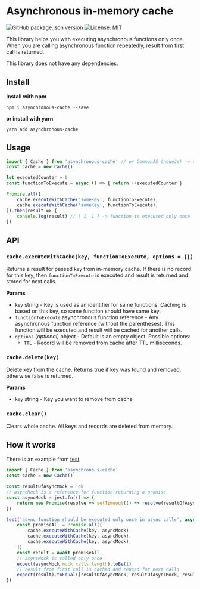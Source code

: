 # Asynchronous in-memory cache
![GitHub package.json version](https://img.shields.io/github/package-json/v/josefjadrny/asynchronous-cache)
[![License: MIT](https://img.shields.io/badge/License-MIT-yellow.svg)](https://opensource.org/licenses/MIT)

This library helps you with executing asynchronous functions only once.
When you are calling asynchronous function repeatedly, result from first call is returned.

This library does not have any dependencies.

## Install

**Install with npm**

```npm i asynchronous-cache --save```

**or install with yarn**

```yarn add asynchronous-cache```

## Usage

```js
import { Cache } from 'asynchronous-cache' // or CommonJS (nodeJs) -> const Cache = require('asynchronous-cache').Cache
const cache = new Cache()

let executedCounter = 0
const functionToExecute = async () => { return ++executedCounter }

Promise.all([
    cache.executeWithCache('someKey', functionToExecute),
    cache.executeWithCache('someKey', functionToExecute),
]).then(result => {
    console.log(result) // [ 1, 1 ] -> function is executed only once
})
```

## API

### `cache.executeWithCache(key, functionToExecute, options = {})`
Returns a result for passed `key` from in-memory cache. If there is no record for this key, then `functionToExecute` is executed and result is returned and stored for next calls.

**Params**
- `key` string - Key is used as an identifier for same functions. Caching is based on this key, so same function should have same key.
- `functionToExecute` asynchronous function reference - Any asynchronous function reference (without the parentheses). This function will be executed and result will be cached for another calls.
- `options` (_optional_) object - Default is an empty object.
Possible options:
  - `TTL` - Record will be removed from cache after TTL milliseconds.

### `cache.delete(key)`
Delete key from the cache. Returns true if key was found and removed, otherwise false is returned.

**Params**
- `key` string - Key you want to remove from cache

### `cache.clear()`
Clears whole cache. All keys and records are deleted from memory.

## How it works

There is an example from [test](./tests/Cache.test.ts)
```js
import { Cache } from 'asynchronous-cache'
const cache = new Cache()

const resultOfAsyncMock = 'ok'
// asyncMock is a reference for function returning a promise
const asyncMock = jest.fn(() => {
    return new Promise(resolve => setTimeout(() => resolve(resultOfAsyncMock), 50))
})

test('async function should be executed only once in async calls', async () => {
    const promiseAll = Promise.all([
        cache.executeWithCache(key, asyncMock),
        cache.executeWithCache(key, asyncMock),
        cache.executeWithCache(key, asyncMock),
    ])
    const result = await promiseAll
    // asyncMock is called only once
    expect(asyncMock.mock.calls.length).toBe(1)
    // result from first call is cached and reused for next calls
    expect(result).toEqual([resultOfAsyncMock, resultOfAsyncMock, resultOfAsyncMock])
})
```
